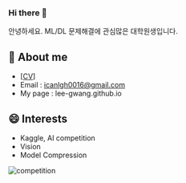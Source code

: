 ### Hi there 👋
안녕하세요. ML/DL 문제해결에 관심많은 대학원생입니다.

<!--
**lee-gwang/lee-gwang** is a ✨ _special_ ✨ repository because its `README.md` (this file) appears on your GitHub profile.

Here are some ideas to get you started:

- 🔭 I’m currently working on ...
- 🌱 I’m currently learning ...
- 👯 I’m looking to collaborate on ...
- 🤔 I’m looking for help with ...
- 💬 Ask me about ...
- 📫 How to reach me: ...
- 😄 Pronouns: ...
- ⚡ Fun fact: ...
-->

🌱 About me
- 
- [[CV](https://github.com/lee-gwang/lee-gwang/blob/main/gwang_cv.pdf)]
- Email : icanlgh0016@gmail.com
- My page : lee-gwang.github.io

😄 Interests
- 
- Kaggle, AI competition
- Vision
- Model Compression

<!-- ![competition](https://road-to-kaggle-grandmaster.vercel.app/api/badges/gwanghan/competition/dark) -->
![competition](https://road-to-kaggle-grandmaster.vercel.app/api/badges/gwanghan/competition/light)

